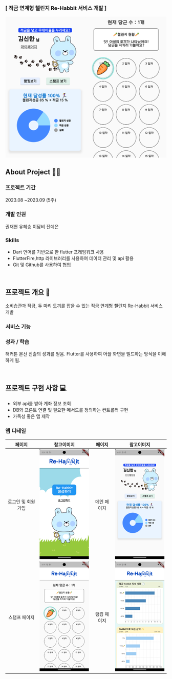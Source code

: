 
### [ 적금 연계형 챌린지 Re-Habbit 서비스 개발 ]
<img src="https://github.com/bloblog/RE-Habbit-ShinhanH/blob/main/%EC%B0%B8%EA%B3%A0%EC%9E%90%EB%A3%8C/img/README_%EC%8D%B8%EB%84%A4%EC%9D%BC.png?raw=true">

<br>

## About Project 👩‍💻

### 프로젝트 기간 
2023.08 ~2023.09 (5주)

### 개발 인원
권재현 유혜승 이담비 전예은

### Skills 
- Dart 언어를 기반으로 한 flutter 프레임워크 사용
- FlutterFire,http 라이브러리를 사용하여 데이터 관리 및 api 활용
- Git 및 Github를 사용하여 협업

<br>

## 프로젝트 개요 📃
소비습관과 적금, 두 마리 토끼를 잡을 수 있는 적금 연계형 챌린지 Re-Habbit 서비스 개발

### 서비스 기능


### 성과 / 학습
해커톤 본선 진출의 성과를 얻음. Flutter를 사용하여 어플 화면을 빌드하는 방식을 이해하게 됨.

<br>

## 프로젝트 구현 사항 💻
- 외부 api를 받아 계좌 정보 조회
- DB와 프론트 연결 및 필요한 메서드를 정의하는 컨트롤러 구현
- 가독성 좋은 앱 제작

### 앱 디테일
| 페이지 | 참고이미지 | 페이지 | 참고이미지 |
|:-----:|---|:-----:|---|
| 로그인 및 회원가입 | <img src="https://github.com/bloblog/RE-Habbit-ShinhanH/blob/main/%EC%B0%B8%EA%B3%A0%EC%9E%90%EB%A3%8C/img/%EB%A1%9C%EA%B7%B8%EC%9D%B8%ED%99%94%EB%A9%B4.png?raw=true" width=200> | 메인 페이지 | <img src="https://github.com/bloblog/RE-Habbit-ShinhanH/blob/main/%EC%B0%B8%EA%B3%A0%EC%9E%90%EB%A3%8C/img/%EB%A9%94%EC%9D%B8%ED%99%94%EB%A9%B4.png?raw=true" width=200> |
| 스탬프 페이지 | <img src="https://github.com/bloblog/RE-Habbit-ShinhanH/blob/main/%EC%B0%B8%EA%B3%A0%EC%9E%90%EB%A3%8C/img/%EC%8A%A4%ED%83%AC%ED%94%84%ED%99%94%EB%A9%B4.png?raw=true" width=200> | 랭킹 페이지 | <img src="https://github.com/bloblog/RE-Habbit-ShinhanH/blob/main/%EC%B0%B8%EA%B3%A0%EC%9E%90%EB%A3%8C/img/%EB%9E%AD%ED%82%B9%ED%99%94%EB%A9%B4.png?raw=true" width=200> |
